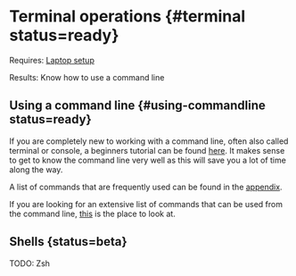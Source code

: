 
# Terminal operations {#terminal status=ready}

<div class='requirements' markdown='1'>

Requires: [Laptop setup](+opmanual_duckiebot#laptop-setup)

Results: Know how to use a command line

</div>


## Using a command line {#using-commandline status=ready}

If you are completely new to working with a command line, often also called terminal or console, a beginners tutorial can be found [here](https://tutorials.ubuntu.com/tutorial/command-line-for-beginners#0). It makes sense to get to know the command line very well as this will save you a lot of time along the way.

A list of commands that are frequently used can be found in the [appendix](#useful-linux-commands).

If you are looking for an extensive list of commands that can be used from the command line, [this](https://ss64.com/bash/) is the place to look at.

## Shells {status=beta}

TODO: Zsh
